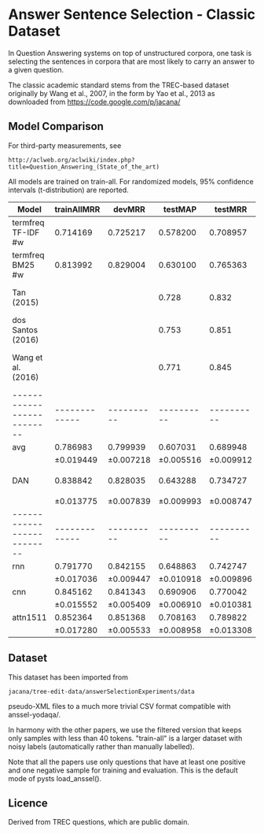 Answer Sentence Selection - Classic Dataset
===========================================

In Question Answering systems on top of unstructured corpora, one task is
selecting the sentences in corpora that are most likely to carry an answer
to a given question.

The classic academic standard stems from the TREC-based dataset originally
by Wang et al., 2007, in the form by Yao et al., 2013 as downloaded from
https://code.google.com/p/jacana/

Model Comparison
----------------

For third-party measurements, see

	http://aclweb.org/aclwiki/index.php?title=Question_Answering_(State_of_the_art)

All models are trained on train-all.  For randomized models, 95% confidence
intervals (t-distribution) are reported.

| Model                    | trainAllMRR | devMRR   | testMAP  | testMRR  | settings
|--------------------------|-------------|----------|----------|----------|---------
| termfreq TF-IDF #w       | 0.714169    | 0.725217 | 0.578200 | 0.708957 | ``freq_mode='tf'``
| termfreq BM25 #w         | 0.813992    | 0.829004 | 0.630100 | 0.765363 | (defaults)
| Tan (2015)               |             |          | 0.728    | 0.832    | QA-LSTM/CNN+attention; state-of-art 2015
| dos Santos (2016)        |             |          | 0.753    | 0.851    | Attentive Pooling CNN; state-of-art 2015
| Wang et al. (2016)       |             |          | 0.771    | 0.845    | Lexical Decomposition and Composition; state-of-art 2015
|--------------------------|-------------|----------|----------|----------|---------
| avg                      | 0.786983    | 0.799939 | 0.607031 | 0.689948 | (defaults)
|                          |±0.019449    |±0.007218 |±0.005516 |±0.009912 |
| DAN                      | 0.838842    | 0.828035 | 0.643288 | 0.734727 | ``inp_e_dropout=0`` ``inp_w_dropout=1/3`` ``deep=2`` ``pact='relu'``
|                          |±0.013775    |±0.007839 |±0.009993 |±0.008747 |
|--------------------------|-------------|----------|----------|----------|---------
| rnn                      | 0.791770    | 0.842155 | 0.648863 | 0.742747 | (defaults)
|                          |±0.017036    |±0.009447 |±0.010918 |±0.009896 |
| cnn                      | 0.845162    | 0.841343 | 0.690906 | 0.770042 | (defaults)
|                          |±0.015552    |±0.005409 |±0.006910 |±0.010381 |
| attn1511                 | 0.852364    | 0.851368 | 0.708163 | 0.789822 | (defaults)
|                          |±0.017280    |±0.005533 |±0.008958 |±0.013308 |

Dataset
-------

This dataset has been imported from

	jacana/tree-edit-data/answerSelectionExperiments/data

pseudo-XML files to a much more trivial CSV format compatible with anssel-yodaqa/.

In harmony with the other papers, we use the filtered version that keeps
only samples with less than 40 tokens.  "train-all" is a larger dataset with
noisy labels (automatically rather than manually labelled).

Note that all the papers use only questions that have at least one positive
and one negative sample for training and evaluation.  This is the default
mode of pysts load_anssel().

Licence
-------

Derived from TREC questions, which are public domain.
